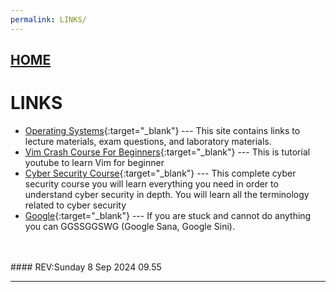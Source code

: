 ```yaml
---
permalink: LINKS/
---
```


## [HOME](../)

# LINKS

* [Operating Systems](https://os.vlsm.org/){:target="_blank"} ---
  This site contains links to lecture materials, exam questions, and laboratory materials.
* [Vim Crash Course For Beginners](https://www.youtube.com/watch?v=jXud3JybsG4){:target="_blank"} ---
  This is tutorial youtube to learn Vim for beginner
* [Cyber Security Course](https://www.youtube.com/watch?v=U_P23SqJaDc){:target="_blank"} ---
  This complete cyber security course you will learn everything you need in order to understand cyber security in depth. You will learn all the terminology related to cyber security
* [Google](https://www.google.com/){:target="_blank"} ---
  If you are stuck and cannot do anything you can GGSSGGSWG (Google Sana, Google Sini).



<br>
<br>
#### REV:Sunday 8 Sep 2024 09.55
<hr>
